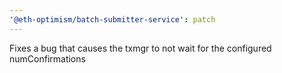 ```yaml
---
'@eth-optimism/batch-submitter-service': patch
---
```


Fixes a bug that causes the txmgr to not wait for the configured numConfirmations
